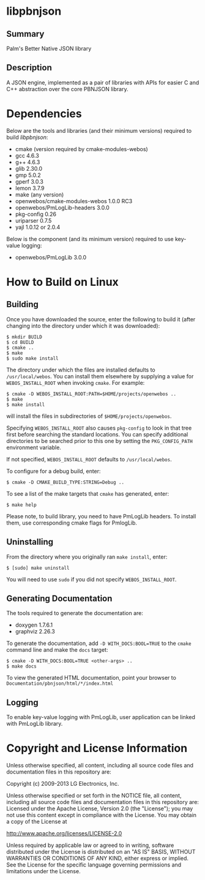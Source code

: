 libpbnjson
==========

Summary
-------
Palm's Better Native JSON library

Description
-----------
A JSON engine, implemented as a pair of libraries with APIs for easier C and
C++ abstraction over the core PBNJSON library.

Dependencies
============

Below are the tools and libraries (and their minimum versions) required to build _libpbnjson_:

- cmake (version required by cmake-modules-webos)
- gcc 4.6.3
- g++ 4.6.3
- glib 2.30.0
- gmp 5.0.2
- gperf 3.0.3
- lemon 3.7.9
- make (any version)
- openwebos/cmake-modules-webos 1.0.0 RC3
- openwebos/PmLogLib-headers 3.0.0
- pkg-config 0.26
- uriparser 0.7.5
- yajl 1.0.12 or 2.0.4

Below is the component (and its minimum version) required to use key-value logging:

- openwebos/PmLogLib 3.0.0


How to Build on Linux
=====================

## Building

Once you have downloaded the source, enter the following to build it (after
changing into the directory under which it was downloaded):

    $ mkdir BUILD
    $ cd BUILD
    $ cmake ..
    $ make
    $ sudo make install

The directory under which the files are installed defaults to `/usr/local/webos`.
You can install them elsewhere by supplying a value for `WEBOS_INSTALL_ROOT`
when invoking `cmake`. For example:

    $ cmake -D WEBOS_INSTALL_ROOT:PATH=$HOME/projects/openwebos ..
    $ make
    $ make install

will install the files in subdirectories of `$HOME/projects/openwebos`.

Specifying `WEBOS_INSTALL_ROOT` also causes `pkg-config` to look in that tree
first before searching the standard locations. You can specify additional
directories to be searched prior to this one by setting the `PKG_CONFIG_PATH`
environment variable.

If not specified, `WEBOS_INSTALL_ROOT` defaults to `/usr/local/webos`.

To configure for a debug build, enter:

    $ cmake -D CMAKE_BUILD_TYPE:STRING=Debug ..

To see a list of the make targets that `cmake` has generated, enter:

    $ make help

Please note, to build library, you need to have PmLogLib headers. To
install them, use corresponding cmake flags for PmlogLib.

## Uninstalling

From the directory where you originally ran `make install`, enter:

    $ [sudo] make uninstall

You will need to use `sudo` if you did not specify `WEBOS_INSTALL_ROOT`.

## Generating Documentation

The tools required to generate the documentation are:

- doxygen 1.7.6.1
- graphviz 2.26.3

To generate the documentation, add `-D WITH_DOCS:BOOL=TRUE` to the `cmake`
command line and make the `docs` target:

    $ cmake -D WITH_DOCS:BOOL=TRUE <other-args> ..
    $ make docs

To view the generated HTML documentation, point your browser to
`Documentation/pbnjson/html/*/index.html`

## Logging

To enable key-value logging with PmLogLib, user application can be linked
with PmLogLib library.

# Copyright and License Information

Unless otherwise specified, all content, including all source code files and
documentation files in this repository are:

Copyright (c) 2009-2013 LG Electronics, Inc.

Unless otherwise specified or set forth in the NOTICE file, all content,
including all source code files and documentation files in this repository are:
Licensed under the Apache License, Version 2.0 (the "License");
you may not use this content except in compliance with the License.
You may obtain a copy of the License at

http://www.apache.org/licenses/LICENSE-2.0

Unless required by applicable law or agreed to in writing, software
distributed under the License is distributed on an "AS IS" BASIS,
WITHOUT WARRANTIES OR CONDITIONS OF ANY KIND, either express or implied.
See the License for the specific language governing permissions and
limitations under the License.
